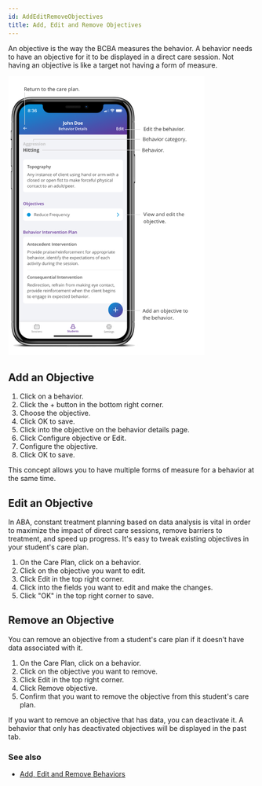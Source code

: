 ```yaml
---
id: AddEditRemoveObjectives
title: Add, Edit and Remove Objectives
---
```

An objective is the way the BCBA measures the behavior. A behavior needs to have an objective for it to be displayed in a direct care session. Not having an objective is like a target not having a form of measure.  

<img src="/img/BehaviorDetails.png" width="400"/>

## Add an Objective 

1. Click on a behavior. 
2. Click the + button in the bottom right corner. 
3. Choose the objective. 
4. Click OK to save. 
5. Click into the objective on the behavior details page. 
6. Click Configure objective or Edit. 
7. Configure the objective. 
8. Click OK to save. 

This concept allows you to have multiple forms of measure for a behavior at the same time.  

## Edit an Objective  

In ABA, constant treatment planning based on data analysis is vital in order to maximize the impact of direct care sessions, remove barriers to treatment, and speed up progress. It's easy to tweak existing objectives in your student's care plan. 

1. On the Care Plan, click on a behavior. 
2. Click on the objective you want to edit. 
3. Click Edit in the top right corner. 
4. Click into the fields you want to edit and make the changes. 
5. Click "OK" in the top right corner to save. 

## Remove an Objective 

You can remove an objective from a student's care plan if it doesn’t have data associated with it. 

1. On the Care Plan, click on a behavior. 
2. Click on the objective you want to remove. 
3. Click Edit in the top right corner. 
4. Click Remove objective.
5. Confirm that you want to remove the objective from this student's care plan. 

If you want to remove an objective that has data, you can deactivate it. A behavior that only has deactivated objectives will be displayed in the past tab. 

### See also
- [Add, Edit and Remove Behaviors](Behaviors/AddEditRemoveBehaviors.md)
